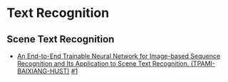 # Text Recognition
## Scene Text Recognition
 + <a href="./Text Recognition/Scene Text Recognition/An End-to-End Trainable Neural Network for Image-based Sequence Recognition and Its Application to Scene Text Recognition.md" target="_blank">An End-to-End Trainable Neural Network for Image-based Sequence Recognition and Its Application to Scene Text Recognition. (TPAMI-BAIXIANG-HUST)</a>  <a href="https://github.com/LPAIS/Paper_Collecter/issues/1">#1</a>

